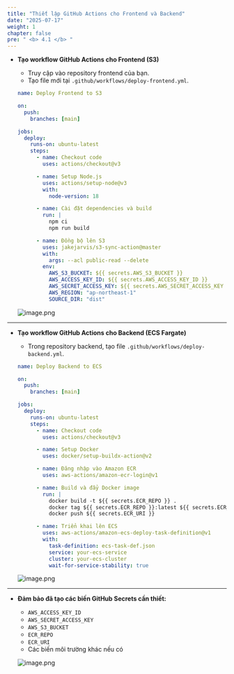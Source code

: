 ```yaml
---
title: "Thiết lập GitHub Actions cho Frontend và Backend"
date: "2025-07-17"
weight: 1
chapter: false
pre: " <b> 4.1 </b> "
---
```


- **Tạo workflow GitHub Actions cho Frontend (S3)**

    - Truy cập vào repository frontend của bạn.
    - Tạo file mới tại `.github/workflows/deploy-frontend.yml`.

    ```yaml
    name: Deploy Frontend to S3

    on:
      push:
        branches: [main]

    jobs:
      deploy:
        runs-on: ubuntu-latest
        steps:
          - name: Checkout code
            uses: actions/checkout@v3

          - name: Setup Node.js
            uses: actions/setup-node@v3
            with:
              node-version: 18

          - name: Cài đặt dependencies và build
            run: |
              npm ci
              npm run build

          - name: Đồng bộ lên S3
            uses: jakejarvis/s3-sync-action@master
            with:
              args: --acl public-read --delete
            env:
              AWS_S3_BUCKET: ${{ secrets.AWS_S3_BUCKET }}
              AWS_ACCESS_KEY_ID: ${{ secrets.AWS_ACCESS_KEY_ID }}
              AWS_SECRET_ACCESS_KEY: ${{ secrets.AWS_SECRET_ACCESS_KEY }}
              AWS_REGION: "ap-northeast-1"
              SOURCE_DIR: "dist"
    ```

    ![image.png](/images/ci_cd/setup_frontend_actions.png)

---

- **Tạo workflow GitHub Actions cho Backend (ECS Fargate)**

    - Trong repository backend, tạo file `.github/workflows/deploy-backend.yml`.

    ```yaml
    name: Deploy Backend to ECS

    on:
      push:
        branches: [main]

    jobs:
      deploy:
        runs-on: ubuntu-latest
        steps:
          - name: Checkout code
            uses: actions/checkout@v3

          - name: Setup Docker
            uses: docker/setup-buildx-action@v2

          - name: Đăng nhập vào Amazon ECR
            uses: aws-actions/amazon-ecr-login@v1

          - name: Build và đẩy Docker image
            run: |
              docker build -t ${{ secrets.ECR_REPO }} .
              docker tag ${{ secrets.ECR_REPO }}:latest ${{ secrets.ECR_URI }}
              docker push ${{ secrets.ECR_URI }}

          - name: Triển khai lên ECS
            uses: aws-actions/amazon-ecs-deploy-task-definition@v1
            with:
              task-definition: ecs-task-def.json
              service: your-ecs-service
              cluster: your-ecs-cluster
              wait-for-service-stability: true
    ```

    ![image.png](/images/ci_cd/setup_backend_actions.png)

---

- **Đảm bảo đã tạo các biến GitHub Secrets cần thiết:**

    - `AWS_ACCESS_KEY_ID`  
    - `AWS_SECRET_ACCESS_KEY`  
    - `AWS_S3_BUCKET`  
    - `ECR_REPO`  
    - `ECR_URI`  
    - Các biến môi trường khác nếu có

    ![image.png](/images/ci_cd/github_secrets.png)
